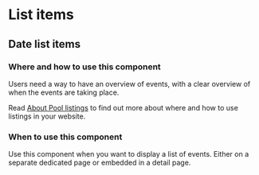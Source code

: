 # List items

## Date list items

### Where and how to use this component

Users need a way to have an overview of events, with a clear overview of when the events are taking place.  

Read [About Pool listings](https://webgate.ec.europa.eu/CITnet/confluence/x/vQJvK) to find out more about where and how to use listings in your website.

### When to use this component

Use this component when you want to display a list of events. Either on a separate dedicated page or embedded in a detail page.
